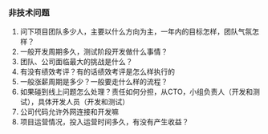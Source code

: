### 非技术问题

1. 问下项目团队多少人，主要以什么方向为主，一年内的目标怎样，团队气氛怎样？
2. 一般开发周期多久，测试阶段开发做什么事情？
3. 团队、公司面临最大的挑战是什么？
4. 有没有绩效考评？有的话绩效考评是怎么样执行的
5. 一般涨薪周期是多少？一般要走什么样的流程？
6. 如果碰到线上问题怎么处理？责任如何分担，从CTO，小组负责人（开发和测试），具体开发人员（开发和测试）
7. 公司代码允许外网连接和开发嘛
8. 项目运营情况，投入运营时间多久，有没有产生收益？